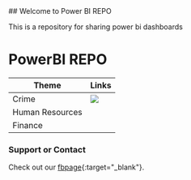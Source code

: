 <link href="./assets/css/style.scss" rel="stylesheet">
## Welcome to Power BI REPO

This is a repository for sharing power bi dashboards

# PowerBI REPO

|Theme|Links|
|-----|-----|
| Crime|<a href="https://app.powerbi.com/groups/me/reports/e5b8614c-a588-424c-be7f-2b4c7258bef1?ctid=d05d4c80-da1e-4cd7-83a6-0d2094b20418" target="_blank"><img id="powerbix" src="https://marovski.github.io/PowerBiRepo/assets/css/powerCrimeCV.gif"> </a>|   
|  Human Resources|   |  
|  Finance |   |   





### Support or Contact

Check out our [fbpage](https://www.facebook.com/powerbiCaboVerde/){:target="_blank"}.
